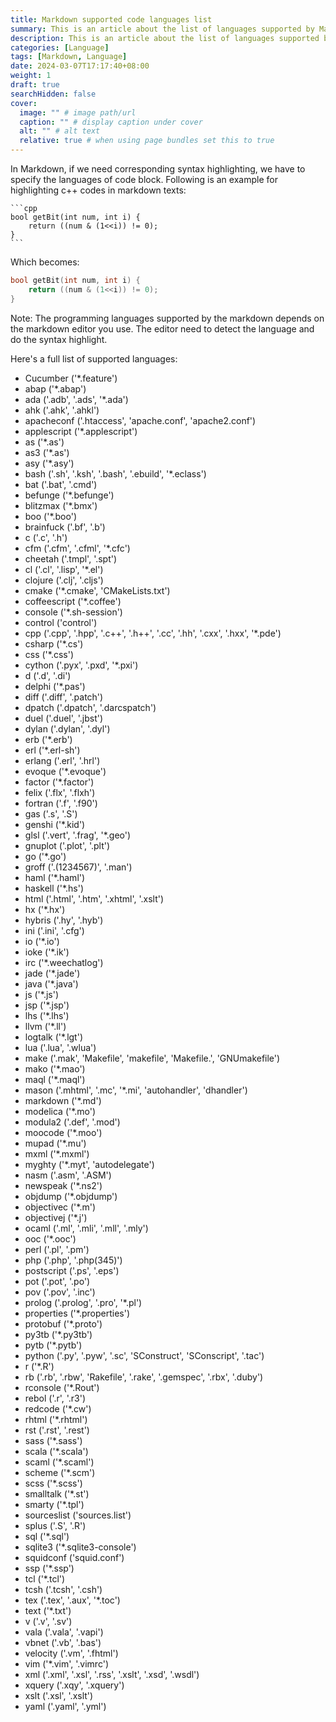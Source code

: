 ```yaml
---
title: Markdown supported code languages list
summary: This is an article about the list of languages supported by Markdown.
description: This is an article about the list of languages supported by Markdown.
categories: [Language]
tags: [Markdown, Language]
date: 2024-03-07T17:17:40+08:00
weight: 1
draft: true
searchHidden: false
cover:
  image: "" # image path/url
  caption: "" # display caption under cover
  alt: "" # alt text
  relative: true # when using page bundles set this to true
---
```


In Markdown, if we need corresponding syntax highlighting, we have to specify the languages of code block. Following is an example for highlighting c++ codes in markdown texts:
```` text
```cpp
bool getBit(int num, int i) {
    return ((num & (1<<i)) != 0);
}
```
````
Which becomes:
``` cpp
bool getBit(int num, int i) {
	return ((num & (1<<i)) != 0);
}
```
Note: The programming languages supported by the markdown depends on the markdown editor you use. The editor need to detect the language and do the syntax highlight.

Here's a full list of supported languages:
* Cucumber ('*.feature')
* abap ('*.abap')
* ada ('.adb', '.ads', '*.ada')
* ahk ('.ahk', '.ahkl')
* apacheconf ('.htaccess', 'apache.conf', 'apache2.conf')
* applescript ('*.applescript')
* as ('*.as')
* as3 ('*.as')
* asy ('*.asy')
* bash ('.sh', '.ksh', '.bash', '.ebuild', '*.eclass')
* bat ('.bat', '.cmd')
* befunge ('*.befunge')
* blitzmax ('*.bmx')
* boo ('*.boo')
* brainfuck ('.bf', '.b')
* c ('.c', '.h')
* cfm ('.cfm', '.cfml', '*.cfc')
* cheetah ('.tmpl', '.spt')
* cl ('.cl', '.lisp', '*.el')
* clojure ('.clj', '.cljs')
* cmake ('*.cmake', 'CMakeLists.txt')
* coffeescript ('*.coffee')
* console ('*.sh-session')
* control ('control')
* cpp ('.cpp', '.hpp', '.c++', '.h++', '.cc', '.hh', '.cxx', '.hxx', '*.pde')
* csharp ('*.cs')
* css ('*.css')
* cython ('.pyx', '.pxd', '*.pxi')
* d ('.d', '.di')
* delphi ('*.pas')
* diff ('.diff', '.patch')
* dpatch ('.dpatch', '.darcspatch')
* duel ('.duel', '.jbst')
* dylan ('.dylan', '.dyl')
* erb ('*.erb')
* erl ('*.erl-sh')
* erlang ('.erl', '.hrl')
* evoque ('*.evoque')
* factor ('*.factor')
* felix ('.flx', '.flxh')
* fortran ('.f', '.f90')
* gas ('.s', '.S')
* genshi ('*.kid')
* glsl ('.vert', '.frag', '*.geo')
* gnuplot ('.plot', '.plt')
* go ('*.go')
* groff ('.(1234567)', '.man')
* haml ('*.haml')
* haskell ('*.hs')
* html ('.html', '.htm', '.xhtml', '.xslt')
* hx ('*.hx')
* hybris ('.hy', '.hyb')
* ini ('.ini', '.cfg')
* io ('*.io')
* ioke ('*.ik')
* irc ('*.weechatlog')
* jade ('*.jade')
* java ('*.java')
* js ('*.js')
* jsp ('*.jsp')
* lhs ('*.lhs')
* llvm ('*.ll')
* logtalk ('*.lgt')
* lua ('.lua', '.wlua')
* make ('.mak', 'Makefile', 'makefile', 'Makefile.', 'GNUmakefile')
* mako ('*.mao')
* maql ('*.maql')
* mason ('.mhtml', '.mc', '*.mi', 'autohandler', 'dhandler')
* markdown ('*.md')
* modelica ('*.mo')
* modula2 ('.def', '.mod')
* moocode ('*.moo')
* mupad ('*.mu')
* mxml ('*.mxml')
* myghty ('*.myt', 'autodelegate')
* nasm ('.asm', '.ASM')
* newspeak ('*.ns2')
* objdump ('*.objdump')
* objectivec ('*.m')
* objectivej ('*.j')
* ocaml ('.ml', '.mli', '.mll', '.mly')
* ooc ('*.ooc')
* perl ('.pl', '.pm')
* php ('.php', '.php(345)')
* postscript ('.ps', '.eps')
* pot ('.pot', '.po')
* pov ('.pov', '.inc')
* prolog ('.prolog', '.pro', '*.pl')
* properties ('*.properties')
* protobuf ('*.proto')
* py3tb ('*.py3tb')
* pytb ('*.pytb')
* python ('.py', '.pyw', '.sc', 'SConstruct', 'SConscript', '.tac')
* r ('*.R')
* rb ('.rb', '.rbw', 'Rakefile', '.rake', '.gemspec', '.rbx', '.duby')
* rconsole ('*.Rout')
* rebol ('.r', '.r3')
* redcode ('*.cw')
* rhtml ('*.rhtml')
* rst ('.rst', '.rest')
* sass ('*.sass')
* scala ('*.scala')
* scaml ('*.scaml')
* scheme ('*.scm')
* scss ('*.scss')
* smalltalk ('*.st')
* smarty ('*.tpl')
* sourceslist ('sources.list')
* splus ('.S', '.R')
* sql ('*.sql')
* sqlite3 ('*.sqlite3-console')
* squidconf ('squid.conf')
* ssp ('*.ssp')
* tcl ('*.tcl')
* tcsh ('.tcsh', '.csh')
* tex ('.tex', '.aux', '*.toc')
* text ('*.txt')
* v ('.v', '.sv')
* vala ('.vala', '.vapi')
* vbnet ('.vb', '.bas')
* velocity ('.vm', '.fhtml')
* vim ('*.vim', '.vimrc')
* xml ('.xml', '.xsl', '.rss', '.xslt', '.xsd', '.wsdl')
* xquery ('.xqy', '.xquery')
* xslt ('.xsl', '.xslt')
* yaml ('.yaml', '.yml')